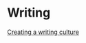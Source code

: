 # Writing

[Creating a writing culture](https://learnings.substack.com/p/creating-a-writing-culture)